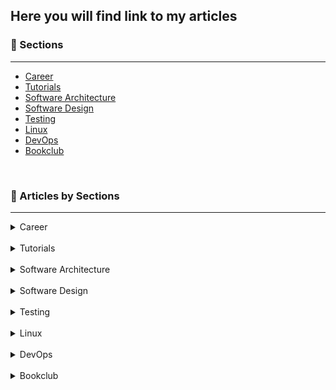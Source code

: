 ## Here you will find link to my articles

### 🎯 Sections
___

+ [Career](https://1kevinson.com/tag/career/)
+ [Tutorials](https://1kevinson.com/tag/tutorials/)
+ [Software Architecture](https://1kevinson.com/tag/software-architecture/)
+ [Software Design](https://1kevinson.com/tag/software-design/)
+ [Testing](https://1kevinson.com/tag/testing/)
+ [Linux](https://1kevinson.com/tag/linux/)
+ [DevOps](https://1kevinson.com/tag/devops/)
+ [Bookclub](https://1kevinson.com/tag/books/)

<br>

### 🧵 Articles by Sections
---

<details>
  <summary>Career</summary>
  
+ [Write a Brag Document and Get Your Work Recognized](https://1kevinson.com/write-a-brag-document-and-get-your-work-recognized/)

+ [Want to become a Java developer? Read this](https://1kevinson.com/want-to-become-a-java-developer/)

</details>
<br>

<details>
  <summary>Tutorials</summary>

+ [How to Build Pagination and Sorting with Spring Boot and JPA](https://1kevinson.com/how-to-build-pagination-and-sorting-with-spring-boot-and-jpa/)

+ [Understand How Spring Boot Architecture is Designed](https://1kevinson.com/understand-how-spring-boot-architecture-is-designed/)

+ [What is caching? Understand How Cache Memory works](https://1kevinson.com/what-is-caching-understand-how-cache-memory-works/)

+ [2 Simple Ways to Sort List of Weekdays from Monday to Sunday with Java](https://1kevinson.com/2-simple-ways-to-sort-list-of-weekdays-from-monday-to-sunday-with-java/)

+ [How to Set a Custom GitHub Code Font](https://1kevinson.com/how-to-set-a-custom-github-code-font/)

+ [Upload and Download Image into SQL Database with Spring Boot](https://1kevinson.com/upload-and-download-image-into-sql-database-with-spring-boot/)

+ [How to Dockerize Your React Application](https://1kevinson.com/how-to-dockerize-your-react-application/)

+ [How to Declare Variables in JavaScript](https://1kevinson.com/how-to-declare-variable-in-javascript/)

+ [How to Change the Context Path in Spring Boot](https://1kevinson.com/how-to-change-the-context-path-in-spring-boot/)

+ [Document a Springboot Rest API with Swagger and Open API](https://1kevinson.com/document-a-springbootrest-api-with-swagger-and-open-api/)

+ [Why using UUID instead of IDs in your Java Project](https://1kevinson.com/why-using-uuid-instead-of-ids-in-your-java-project/)

+ [Create a Base Entity with JPA](https://1kevinson.com/create-a-base-entity-with-jpa/)

+ [How to add Total in last row of SQL](https://1kevinson.com/how-to-add-total-in-last-row-of-sql-sum/)

+ [Upload and Download Image into SQL Database with Spring Boot](https://1kevinson.com/upload-and-download-image-into-sql-database-with-spring-boot/)

+ [How to Create a Postgres Database in Docker](https://1kevinson.com/how-to-create-a-postgres-database-in-docker/)

+ [How to Build a Rest API with Spring Boot and PostgreSQL](https://1kevinson.com/how-to-build-rest-api-with-spring-boot-and-postgresql/)

+ [How to center a Div, Text and HTML element with CSS](https://1kevinson.com/how-to-center-a-div-text-html-element-with-css/)

+ [Implementing Caching with Spring Boot](https://1kevinson.com/implementing-caching-with-spring-boot/)

+ [Email Sending with Spring Mail and Integration Testing with Junit and GreenMail](https://1kevinson.com/email-sending-with-spring-mail-and-integration-testing-with-junit-and-greenmail/)

+ [How to send emails with Java Mail Springboot and Testing with MailHog](https://1kevinson.com/how-to-send-emails-with-java-mail-and-springboot/)

+ [How to Run a Springboot App in a Docker Container](https://1kevinson.com/dockerize-springboot-app/)

+ [Spring Boot and Apache ActiveMQ - JMS Messaging](https://1kevinson.com/springboot-artemis-broker/)

+ [Setup a starter project with Typescript and Unit Tests with Jest](https://1kevinson.com/typescript-starter-project/)

</details>
<br>

<details>
  <summary>Software Architecture</summary>

+ [Hexagonal Architecture - Implementing Port and Adapter with Java](https://1kevinson.com/how-to-implement-port-and-adapters-in-hexagonal-architecture-with-java/)

</details>
<br>

<details>
  <summary>Software Design</summary>

+ [SOLID Principles](https://1kevinson.com/solid-principles-timeless-wisdom-on-building-high-quality-software/)

+ [4 pillars of Object-Oriented Programming](https://1kevinson.com/4-pillars-of-object-oriented-programming/)

+ [Setters Are Evil: Avoid Using Them](https://1kevinson.com/why-setters-are-evil-avoid-using-them/)

</details>
<br>

<details>
  <summary>Testing</summary>

+ [Unit and Integration Testing Made Easy on Image Management for SQL Database with Spring Boot](https://1kevinson.com/unit-and-integration-testing-made-easy-on-image-management-for-sql-database-with-spring-boot/)

+ [Test Driven Development: The Practical Guide with Typescript](https://1kevinson.com/test-driven-development-for-the-rest-of-us/)

+ [How to Write Integration Tests with H2 In-Memory Database and Springboot](https://1kevinson.com/how-to-write-integration-tests-with-h2-in-memory-database-and-springboot/)

+ [Unit Testing the Service Layer of Spring boot Application](https://1kevinson.com/testing-service-spring-boot/)

+ [How to write Integration Tests with Testcontainers Springboot and Docker](https://1kevinson.com/integration-testing-with-springboot-docker-and-tests-containers/)


</details>
<br>

<details>
  <summary>Linux</summary>

+ [How to Find and Replace Text with Sed Command on Linux](https://1kevinson.com/how-to-find-and-replace-text-with-sed-command-on-linux/)

+ [Linux Directory Structure Explained](https://1kevinson.com/linux-directory-structure-explained/)

+ [How to clean a Zombie Process on Linux](https://1kevinson.com/how-to-clean-a-zombie-process-on-linux/)

+ [How to use if-else in Shell Scripts](https://1kevinson.com/how-to-use-if-else-in-shell-scripts/)

</details>
<br>

<details>
  <summary>DevOps</summary>

</details>
<br>

<details>
  <summary>Bookclub</summary>

+ [Mastery - By Georges Leonard](https://1kevinson.com/mastery-book-highlights-george-leonard/)

+ [The War Of Art - By Steven Pressfield](https://1kevinson.com/the-war-of-art/)

+ [So Good They Can Ignore - By Cal Newport](https://1kevinson.com/so-good-they-can-ignore-you-cal-newport-commento/)

+ [The Psychology of Money - By Morgan Houssel](https://1kevinson.com/the-psychology-of-money-timeless-lessons-on-wealth-greed-and-happiness/)

+ [Show your Work - By Austin Kleon](https://1kevinson.com/show-your-work/)

</details>
